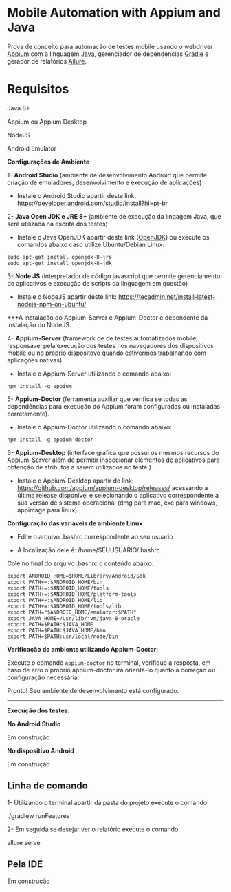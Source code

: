 # Mobile Automation with Appium and Java

Prova de conceito para automação de testes mobile usando o webdriver [Appium](http://appium.io/) com a linguagem [Java](https://openjdk.java.net/), gerenciador de dependencias [Gradle](https://docs.gradle.org/current/userguide/userguide.html) e gerador de relatórios [Allure](http://allure.qatools.ru/).

# Requisitos 

Java 8+

Appium ou Appium Desktop

NodeJS

Android Emulator

**Configurações de Ambiente**

1- **Android Studio** (ambiente de desenvolvimento Android que permite criação de emuladores, desenvolvimento e execução de aplicações)
 
 - Instale o Android Studio apartir deste link: https://developer.android.com/studio/install?hl=pt-br

2- **Java Open JDK e JRE 8+** (ambiente de execução da lingagem Java, que será utilizada na escrita dos testes)

 - Instale  o Java OpenJDK apartir deste link ([OpenJDK](https://openjdk.java.net/install/)) ou execute os comandos abaixo caso utilize Ubuntu/Debian Linux:

```
sudo apt-get install openjdk-8-jre
sudo apt-get install openjdk-8-jdk
``` 

3- **Node JS** (interpretador de código javascript que permite gerenciamento de aplicativos e execução de scripts da linguagem em questão)

 - Instale o NodeJS apartir deste link: https://tecadmin.net/install-latest-nodejs-npm-on-ubuntu/

***A instalação do Appium-Server e Appium-Doctor é dependente da instalação do NodeJS.

4- **Appium-Server** (framework de de testes automatizados mobile, responsável pela execução dos testes nos navegadores dos dispositivos mobile ou no próprio dispositovo quando estivermos trabalhando com aplicações nativas).

 - Instale o Appium-Server utilizando o comando abaixo:

```npm install -g appium```

5- **Appium-Doctor** (ferramenta auxiliar que verifica se todas as dependências para execução do Appium foram configuradas ou instaladas corretamente).

 - Instale o Appium-Doctor utilizando o comando abaixo:

```npm install -g appium-doctor```

6- **Appium-Desktop** (interface gráfica que possui os mesmos recursos do Appium-Server além de permitir inspecionar elementos de aplicativos para obtenção de atributos a serem utilizados no teste.)

 - Instale o Appium-Desktop apartir do link: https://github.com/appium/appium-desktop/releases/ acessando a última release disponível e selecionando o aplicativo correspondente a sua versão de sistema operacional (dmg para mac, exe para windows, appimage para linux)

**Configuração das variaveis de ambiente Linux**

 - Edite o arquivo .bashrc correspondente ao seu usuário

 - A localização dele é: /home/SEUUSUARIO/.bashrc

Cole no final do arquivo .bashrc o conteúdo abaixo:

```
export ANDROID_HOME=$HOME/Library/Android/Sdk
export PATH+=:$ANDROID_HOME/bin
export PATH+=:$ANDROID_HOME/tools
export PATH+=:$ANDROID_HOME/platform-tools
export PATH+=:$ANDROID_HOME/lib
export PATH+=:$ANDROID_HOME/tools/lib
export PATH="$ANDROID_HOME/emulator:$PATH"
export JAVA_HOME=/usr/lib/jvm/java-8-oracle
export PATH=$PATH:$JAVA_HOME
export PATH=$PATH:$JAVA_HOME/bin
export PATH=$PATH:usr/local/node/bin
```

**Verificação do ambiente utilizando Appium-Doctor:**

Execute o comando ```appium-doctor``` no terminal, verifique a resposta, em caso de erro o próprio appium-doctor irá orientá-lo quanto a correção ou configuração necessária.

Pronto! Seu ambiente de desenvolvimento está configurado.

---

**Execução dos testes:**

**No Android Studio**

Em construção

**No dispositivo Android**

Em construção


## Linha de comando

1- Utilizando o terminal apartir da pasta do projeto execute o comando 

./gradlew runFeatures 

2- Em seguida se desejar ver o relatório execute o comando

allure serve

## Pela IDE

Em construção